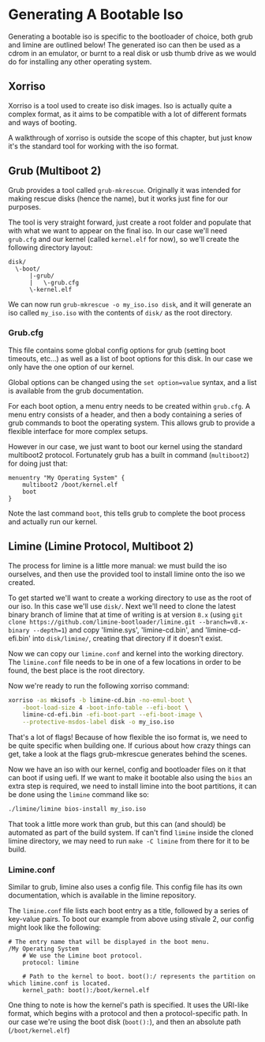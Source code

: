 # Generating A Bootable Iso

Generating a bootable iso is specific to the bootloader of choice, both grub and limine are outlined below!
The generated iso can then be used as a cdrom in an emulator, or burnt to a real disk or usb thumb drive as we would do for installing any other operating system.

## Xorriso

Xorriso is a tool used to create iso disk images. Iso is actually quite a complex format, as it aims to be compatible with a lot of different formats and ways of booting.

A walkthrough of xorriso is outside the scope of this chapter, but just know it's the standard tool for working with the iso format.

## Grub (Multiboot 2)

Grub provides a tool called `grub-mkrescue`. Originally it was intended for making rescue disks (hence the name), but it works just fine for our purposes.

The tool is very straight forward, just create a root folder and populate that with what we want to appear on the final iso. In our case we'll need `grub.cfg` and our kernel (called `kernel.elf` for now), so we'll create the following directory layout:

```
disk/
  \-boot/
      |-grub/
      |   \-grub.cfg
      \-kernel.elf
```

We can now run `grub-mkrescue -o my_iso.iso disk`, and it will generate an iso called `my_iso.iso` with the contents of `disk/` as the root directory.

### Grub.cfg

This file contains some global config options for grub (setting boot timeouts, etc...) as well as a list of boot options for this disk. In our case we only have the one option of our kernel.

Global options can be changed using the `set option=value` syntax, and a list is available from the grub documentation.

For each boot option, a menu entry needs to be created within `grub.cfg`. A menu entry consists of a header, and then a body containing a series of grub commands to boot the operating system. This allows grub to provide a flexible interface for more complex setups.

However in our case, we just want to boot our kernel using the standard multiboot2 protocol. Fortunately grub has a built in command (`multiboot2`) for doing just that:

```
menuentry "My Operating System" {
    multiboot2 /boot/kernel.elf
    boot
}
```

Note the last command `boot`, this tells grub to complete the boot process and actually run our kernel.

## Limine (Limine Protocol, Multiboot 2)
The process for limine is a little more manual: we must build the iso ourselves, and then use the provided tool to install limine onto the iso we created.

To get started we'll want to create a working directory to use as the root of our iso. In this case we'll use `disk/`. Next we'll need to clone the latest binary branch of limine that at time of writing is at version `8.x` (using `git clone https://github.com/limine-bootloader/limine.git --branch=v8.x-binary --depth=1`) and copy 'limine.sys', 'limine-cd.bin', and 'limine-cd-efi.bin' into `disk/limine/`, creating that directory if it doesn't exist.

Now we can copy our `limine.conf` and kernel into the working directory. The `limine.conf` file needs to be in one of a few locations in order to be found, the best place is the root directory.

Now we're ready to run the following xorriso command:

```sh
xorriso -as mkisofs -b limine-cd.bin -no-emul-boot \
    -boot-load-size 4 -boot-info-table --efi-boot \
    limine-cd-efi.bin -efi-boot-part --efi-boot-image \
    --protective-msdos-label disk -o my_iso.iso
```

That's a lot of flags! Because of how flexible the iso format is, we need to be quite specific when building one. If curious about how crazy things can get, take a look at the flags grub-mkrescue generates behind the scenes.

Now we have an iso with our kernel, config and bootloader files on it that can boot if using uefi. If we want to make it bootable also using the `bios` an extra step is required, we need to install limine into the boot partitions, it can be done using the `limine` command like so:

```sh
./limine/limine bios-install my_iso.iso
```

That took a little more work than grub, but this can (and should) be automated as part of the build system. If can't find `limine` inside the cloned limine directory, we may need to run `make -C limine` from there for it to be build.

### Limine.conf
Similar to grub, limine also uses a config file. This config file has its own documentation, which is available in the limine repository.

The `limine.conf` file lists each boot entry as a title, followed by a series of key-value pairs. To boot our example from above using stivale 2, our config might look like the following:

```
# The entry name that will be displayed in the boot menu.
/My Operating System
    # We use the Limine boot protocol.
    protocol: limine

    # Path to the kernel to boot. boot():/ represents the partition on which limine.conf is located.
    kernel_path: boot():/boot/kernel.elf
```

One thing to note is how the kernel's path is specified. It uses the URI-like format, which begins with a protocol and then a protocol-specific path. In our case we're using the boot disk (`boot():`), and then an absolute path (`/boot/kernel.elf`)
